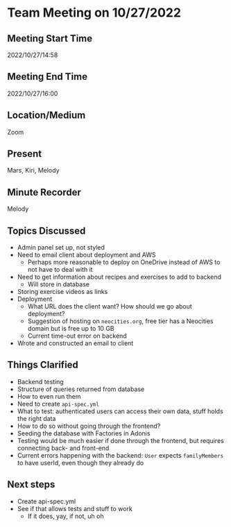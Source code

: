 # Team Meeting on 10/27/2022

## Meeting Start Time
2022/10/27/14:58

## Meeting End Time
2022/10/27/16:00

## Location/Medium
Zoom

## Present
Mars, Kiri, Melody

## Minute Recorder
Melody

## Topics Discussed
- Admin panel set up, not styled
- Need to email client about deployment and AWS
  - Perhaps more reasonable to deploy on OneDrive instead of AWS to not have to deal with it
- Need to get information about recipes and exercises to add to backend
  - Will store in database
- Storing exercise videos as links
- Deployment
  - What URL does the client want? How should we go about deployment?
  - Suggestion of hosting on `neocities.org`, free tier has a Neocities domain but is free up to 10 GB
  - Current time-out error on backend
- Wrote and constructed an email to client
 ## Things Clarified
 - Backend testing
  - Structure of queries returned from database
  - How to even run them
  - Need to create `api-spec.yml`
  - What to test: authenticated users can access their own data, stuff holds the right data
  - How to do so without going through the frontend?
  - Seeding the database with Factories in Adonis
- Testing would be much easier if done through the frontend, but requires connecting back- and front-end
- Current errors happening with the backend: `User` expects `familyMembers` to have userId, even though they already do
## Next steps
- Create api-spec.yml
- See if that allows tests and stuff to work
  - If it does, yay, if not, uh oh
